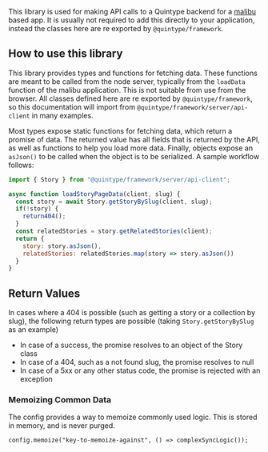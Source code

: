 This library is used for making API calls to a Quintype backend for a [malibu](https://github.com/quintype/malibu) based app. It is usually not required to add this directly to your application, instead the classes here are re exported by `@quintype/framework`.

## How to use this library

This library provides types and functions for fetching data. These functions are meant to be called from the node server, typically from the `loadData` function of the malibu application. This is not suitable from use from the browser. All classes defined here are re exported by `@quintype/framework`, so this documentation will import from `@quintype/framework/server/api-client` in many examples.

Most types expose static functions for fetching data, which return a promise of data. The returned value has all fields that is returned by the API, as well as functions to help you load more data. Finally, objects expose an `asJson()` to be called when the object is to be serialized. A sample workflow follows:

```javascript
import { Story } from "@quintype/framework/server/api-client";

async function loadStoryPageData(client, slug) {
  const story = await Story.getStoryBySlug(client, slug);
  if(!story) {
    return404();
  }
  const relatedStories = story.getRelatedStories(client);
  return {
    story: story.asJson(),
    relatedStories: relatedStories.map(story => story.asJson())
  }
}
```

## Return Values

In cases where a 404 is possible (such as getting a story or a collection by slug), the following return types are possible (taking `Story.getStoryBySlug` as an example)

* In case of a success, the promise resolves to an object of the Story class
* In case of a 404, such as a not found slug, the promise resolves to null
* In case of a 5xx or any other status code, the promise is rejected with an exception


### Memoizing Common Data

The config provides a way to memoize commonly used logic. This is stored in memory, and is never purged.

```
config.memoize("key-to-memoize-against", () => complexSyncLogic());
```
